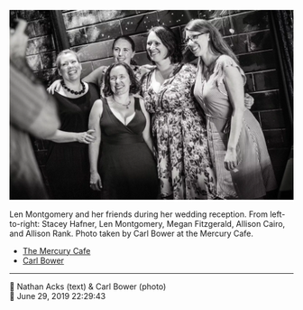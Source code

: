 ![Len Montgomery and her friends](assets/9acb06709a88d7309a99c6e8a82839d7.webp)

Len Montgomery and her friends during her wedding reception. From left-to-right: Stacey Hafner, Len Montgomery, Megan Fitzgerald, Allison Cairo, and Allison Rank. Photo taken by Carl Bower at the Mercury Cafe.

* [The Mercury Cafe](http://mercurycafe.com)
* [Carl Bower](https://carlbowerphotos.com)

- - - -

<span aria-hidden="true">👥</span> Nathan Acks (text) & Carl Bower (photo)  
<span aria-hidden="true">📅</span> June 29, 2019 22:29:43
